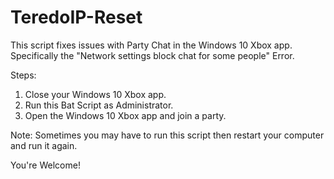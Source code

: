 # TeredoIP-Reset
This script fixes issues with Party Chat in the Windows 10 Xbox app. Specifically the "Network settings block chat for some people" Error.

Steps:
1. Close your Windows 10 Xbox app.
2. Run this Bat Script as Administrator.
3. Open the Windows 10 Xbox app and join a party.

Note: Sometimes you may have to run this script then restart your computer and run it again.

You're Welcome!
